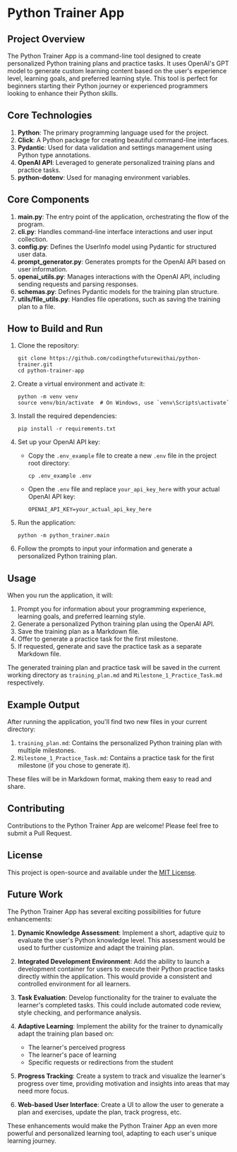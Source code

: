 # Python Trainer App

## Project Overview

The Python Trainer App is a command-line tool designed to create personalized Python training plans and practice tasks. It uses OpenAI's GPT model to generate custom learning content based on the user's experience level, learning goals, and preferred learning style. This tool is perfect for beginners starting their Python journey or experienced programmers looking to enhance their Python skills.

## Core Technologies

1. **Python**: The primary programming language used for the project.
2. **Click**: A Python package for creating beautiful command-line interfaces.
3. **Pydantic**: Used for data validation and settings management using Python type annotations.
4. **OpenAI API**: Leveraged to generate personalized training plans and practice tasks.
5. **python-dotenv**: Used for managing environment variables.

## Core Components

1. **main.py**: The entry point of the application, orchestrating the flow of the program.
2. **cli.py**: Handles command-line interface interactions and user input collection.
3. **config.py**: Defines the UserInfo model using Pydantic for structured user data.
4. **prompt_generator.py**: Generates prompts for the OpenAI API based on user information.
5. **openai_utils.py**: Manages interactions with the OpenAI API, including sending requests and parsing responses.
6. **schemas.py**: Defines Pydantic models for the training plan structure.
7. **utils/file_utils.py**: Handles file operations, such as saving the training plan to a file.

## How to Build and Run

1. Clone the repository:
   ```
   git clone https://github.com/codingthefuturewithai/python-trainer.git
   cd python-trainer-app
   ```

2. Create a virtual environment and activate it:
   ```
   python -m venv venv
   source venv/bin/activate  # On Windows, use `venv\Scripts\activate`
   ```

3. Install the required dependencies:
   ```
   pip install -r requirements.txt
   ```

4. Set up your OpenAI API key:
   - Copy the `.env_example` file to create a new `.env` file in the project root directory:
     ```
     cp .env_example .env
     ```
   - Open the `.env` file and replace `your_api_key_here` with your actual OpenAI API key:
     ```
     OPENAI_API_KEY=your_actual_api_key_here
     ```

5. Run the application:
   ```
   python -m python_trainer.main
   ```

6. Follow the prompts to input your information and generate a personalized Python training plan.

## Usage

When you run the application, it will:
1. Prompt you for information about your programming experience, learning goals, and preferred learning style.
2. Generate a personalized Python training plan using the OpenAI API.
3. Save the training plan as a Markdown file.
4. Offer to generate a practice task for the first milestone.
5. If requested, generate and save the practice task as a separate Markdown file.

The generated training plan and practice task will be saved in the current working directory as `training_plan.md` and `Milestone_1_Practice_Task.md` respectively.

## Example Output

After running the application, you'll find two new files in your current directory:

1. `training_plan.md`: Contains the personalized Python training plan with multiple milestones.
2. `Milestone_1_Practice_Task.md`: Contains a practice task for the first milestone (if you chose to generate it).

These files will be in Markdown format, making them easy to read and share.

## Contributing

Contributions to the Python Trainer App are welcome! Please feel free to submit a Pull Request.

## License

This project is open-source and available under the [MIT License](LICENSE).

## Future Work

The Python Trainer App has several exciting possibilities for future enhancements:

1. **Dynamic Knowledge Assessment**: Implement a short, adaptive quiz to evaluate the user's Python knowledge level. This assessment would be used to further customize and adapt the training plan.

2. **Integrated Development Environment**: Add the ability to launch a development container for users to execute their Python practice tasks directly within the application. This would provide a consistent and controlled environment for all learners.

3. **Task Evaluation**: Develop functionality for the trainer to evaluate the learner's completed tasks. This could include automated code review, style checking, and performance analysis.

4. **Adaptive Learning**: Implement the ability for the trainer to dynamically adapt the training plan based on:
   - The learner's perceived progress
   - The learner's pace of learning
   - Specific requests or redirections from the student

5. **Progress Tracking**: Create a system to track and visualize the learner's progress over time, providing motivation and insights into areas that may need more focus.

6. **Web-based User Interface**: Create a UI to allow the user to generate a plan and exercises, update the plan, track progress, etc.

These enhancements would make the Python Trainer App an even more powerful and personalized learning tool, adapting to each user's unique learning journey.
